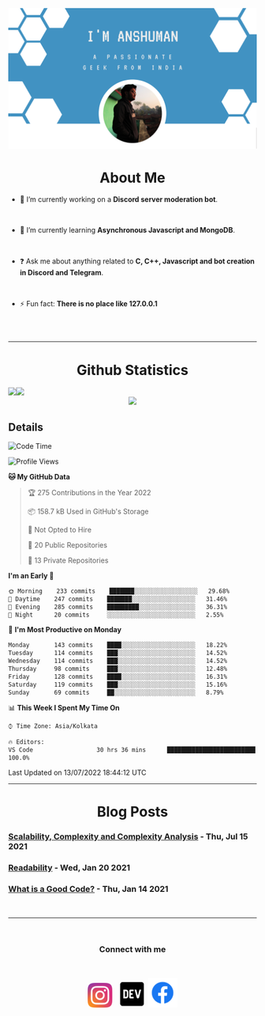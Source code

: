 
<img src=".\assets\img\output-onlinepngtools.png">

<br>

<div>
<div align="center">

# About Me

</div>


- 🔭 I’m currently working on a **Discord server moderation bot**. 

<br> 

- 🌱 I’m currently learning **Asynchronous Javascript and MongoDB**. 

<br> 

- ❓ Ask me about anything related to __C, C++, Javascript and bot creation in Discord and Telegram__. 

<br>

- ⚡ Fun fact: __There is no place like 127.0.0.1__ 
</div>

<br>
<br>

----

<div align="center">

# Github Statistics
<div align="left">
<img height="180em" src="https://github-readme-stats.vercel.app/api?username=anshumanmahato&hide_border=true&show_icons=true&custom_title=Contributions" /><img height="180em" src="https://github-readme-stats.vercel.app/api/top-langs/?username=anshumanmahato&hide_border=true&layout=compact&langs_count=6" />
</div>
<img height="180em" src="https://github-readme-streak-stats.herokuapp.com/?user=anshumanmahato&hide_border=true" />

<br/>

<div align="left">

## Details

<!--START_SECTION:waka-->
![Code Time](http://img.shields.io/badge/Code%20Time-0%20secs-blue)

![Profile Views](http://img.shields.io/badge/Profile%20Views-0-blue)

**🐱 My GitHub Data** 

> 🏆 275 Contributions in the Year 2022
 > 
> 📦 158.7 kB Used in GitHub's Storage 
 > 
> 🚫 Not Opted to Hire
 > 
> 📜 20 Public Repositories 
 > 
> 🔑 13 Private Repositories  
 > 
**I'm an Early 🐤** 

```text
🌞 Morning    233 commits    ███████░░░░░░░░░░░░░░░░░░   29.68% 
🌆 Daytime    247 commits    ███████░░░░░░░░░░░░░░░░░░   31.46% 
🌃 Evening    285 commits    █████████░░░░░░░░░░░░░░░░   36.31% 
🌙 Night      20 commits     ░░░░░░░░░░░░░░░░░░░░░░░░░   2.55%

```
📅 **I'm Most Productive on Monday** 

```text
Monday       143 commits    ████░░░░░░░░░░░░░░░░░░░░░   18.22% 
Tuesday      114 commits    ███░░░░░░░░░░░░░░░░░░░░░░   14.52% 
Wednesday    114 commits    ███░░░░░░░░░░░░░░░░░░░░░░   14.52% 
Thursday     98 commits     ███░░░░░░░░░░░░░░░░░░░░░░   12.48% 
Friday       128 commits    ████░░░░░░░░░░░░░░░░░░░░░   16.31% 
Saturday     119 commits    ███░░░░░░░░░░░░░░░░░░░░░░   15.16% 
Sunday       69 commits     ██░░░░░░░░░░░░░░░░░░░░░░░   8.79%

```


📊 **This Week I Spent My Time On** 

```text
⌚︎ Time Zone: Asia/Kolkata

🔥 Editors: 
VS Code                  30 hrs 36 mins      █████████████████████████   100.0%

```


 Last Updated on 13/07/2022 18:44:12 UTC
<!--END_SECTION:waka-->

</div>

</div>

----
<div align="center">

# Blog Posts

<div align="left">
 
<!-- BLOG-POST-LIST:START -->
 ### [Scalability, Complexity and Complexity Analysis](https://dev.to/anshumanmahato/scalability-complexity-and-complexity-analysis-1pn5) - Thu, Jul 15 2021
 ### [Readability](https://dev.to/anshumanmahato/readability-2f7l) - Wed, Jan 20 2021
 ### [What is a Good Code?](https://dev.to/anshumanmahato/what-is-a-good-code-5ana) - Thu, Jan 14 2021<!-- BLOG-POST-LIST:END -->

</div>

</div>
<br>

----
<br>
<div align="center">
         
### Connect with me 
<br/>

[<img src="assets\svg\instagram-2-1.svg" height="50px">](https://instagram.com/anshuman_mahato)&nbsp;&nbsp;&nbsp;
[<img src="assets\svg\dev-badge.svg" height="55">](https://dev.to/anshumanmahato)&nbsp;
[<img src=".\assets\svg\Facebook-01.svg" height="60px">](https://www.facebook.com/anshuman.mahato.0935)

</div>
